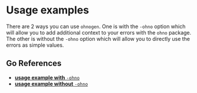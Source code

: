 # Usage examples

There are 2 ways you can use `ohnogen`. One is with the `-ohno` option which will allow you to add additional context to your errors with the `ohno` package. The other is without the `-ohno` option which will allow you to directly use the errors as simple values.

## Go References

- [**usage example with** `-ohno`](https://pkg.go.dev/github.com/A-0-5/ohno/examples/usage_with_ohno)
- [**usage example without** `-ohno`](https://pkg.go.dev/github.com/A-0-5/ohno/examples/usage_without_ohno)